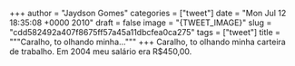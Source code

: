 
+++
author = "Jaydson Gomes"
categories = ["tweet"]
date = "Mon Jul 12 18:35:08 +0000 2010"
draft = false
image = "{TWEET_IMAGE}"
slug = "cdd582492a407f8675ff57a45a11dbcfea0ca275"
tags = ["tweet"]
title = """Caralho, to olhando minha..."""
+++
Caralho, to olhando minha carteira de trabalho. Em 2004 meu salário era R$450,00.
